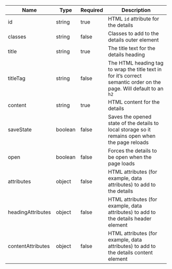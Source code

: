 | Name              | Type    | Required | Description                                                                                                         |
| ----------------- | ------- | -------- | ------------------------------------------------------------------------------------------------------------------- |
| id                | string  | true     | HTML `id` attribute for the details                                                                                 |
| classes           | string  | false    | Classes to add to the details outer element                                                                         |
| title             | string  | true     | The title text for the details heading                                                                              |
| titleTag          | string  | false    | The HTML heading tag to wrap the title text in for it’s correct semantic order on the page. Will default to an `h2` |
| content           | string  | true     | HTML content for the details                                                                                        |
| saveState         | boolean | false    | Saves the opened state of the details to local storage so it remains open when the page reloads                     |
| open              | boolean | false    | Forces the details to be open when the page loads                                                                   |
| attributes        | object  | false    | HTML attributes (for example, data attributes) to add to the details                                                |
| headingAttributes | object  | false    | HTML attributes (for example, data attributes) to add to the details header element                                 |
| contentAttributes | object  | false    | HTML attributes (for example, data attributes) to add to the details content element                                |
